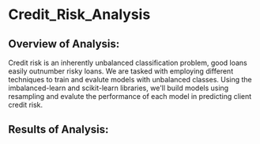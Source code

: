 # Credit_Risk_Analysis

## Overview of Analysis:
Credit risk is an inherently unbalanced classification problem, good loans easily outnumber risky loans. We are tasked with employing different techniques to train and evalute models with unbalanced classes. Using the imbalanced-learn and scikit-learn libraries, we'll build models using resampling and evalute the performance of each model in predicting client credit risk.

## Results of Analysis:



